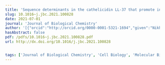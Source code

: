 ```yaml
---
title: 'Sequence determinants in the cathelicidin LL-37 that promote inflammation via presentation of RNA to scavenger receptors'
slug: 10.1016~j.jbc.2021.100828
date: 2021-07-01
journal: 'Journal of Biological Chemistry'
author: '[{"orcid":"http://orcid.org/0000-0001-5321-1694","given":"Nikhil N.","family":"Kulkarni","isGerard":false,"isMember":false,"isFirst":false,"isCorresponding":false},{"orcid":"http://orcid.org/0000-0002-5892-6477","given":"Alan M.","family":"O’Neill","isGerard":false,"isMember":false,"isFirst":false,"isCorresponding":false},{"orcid":"http://orcid.org/0000-0003-3678-6781","given":"Tatsuya","family":"Dokoshi","isGerard":false,"isMember":false,"isFirst":false,"isCorresponding":false},{"orcid":"http://orcid.org/0000-0002-8663-0446","given":"Elizabeth W.C.","family":"Luo","isGerard":false,"isMember":true,"isFirst":false,"isCorresponding":false},{"orcid":"http://orcid.org/0000-0003-0893-6383","given":"Gerard C.L.","family":"Wong","isGerard":true,"isMember":true,"isFirst":false,"isCorresponding":false},{"orcid":"http://orcid.org/0000-0002-1401-7861","given":"Richard L.","family":"Gallo","isGerard":false,"isMember":false,"isFirst":false,"isCorresponding":false}]'
hasAbstract: false
pdf: /pdfs/10.1016~j.jbc.2021.100828.pdf
url: http://dx.doi.org/10.1016/j.jbc.2021.100828


tags: ['Journal of Biological Chemistry', 'Cell Biology', 'Molecular Biology', 'Biochemistry']
---
```

<!--truncate-->